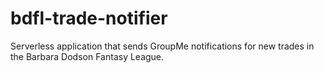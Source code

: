 # bdfl-trade-notifier
Serverless application that sends GroupMe notifications for new trades in the Barbara Dodson Fantasy League.
